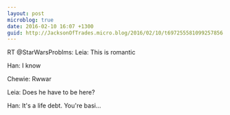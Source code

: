 ```yaml
---
layout: post
microblog: true
date: 2016-02-10 16:07 +1300
guid: http://JacksonOfTrades.micro.blog/2016/02/10/t697255581099257856.html
---
```

RT @StarWarsProblms: Leia: This is romantic

Han: I know

Chewie: Rwwar

Leia: Does he have to be here?

Han: It's a life debt. You're basi…
